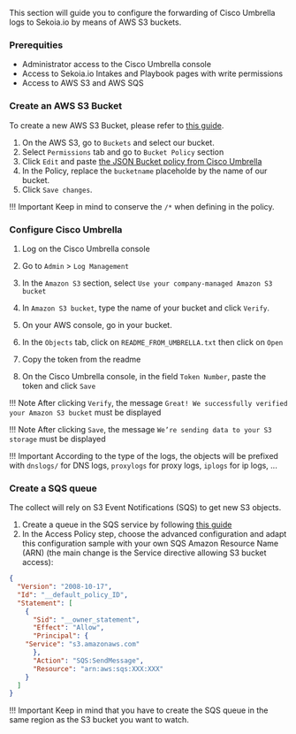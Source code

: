 This section will guide you to configure the forwarding of Cisco Umbrella logs to Sekoia.io by means of AWS S3 buckets.

### Prerequities

- Administrator access to the Cisco Umbrella console
- Access to Sekoia.io Intakes and Playbook pages with write permissions
- Access to AWS S3 and AWS SQS

### Create an AWS S3 Bucket

To create a new AWS S3 Bucket, please refer to [this guide](https://docs.aws.amazon.com/AmazonS3/latest/userguide/creating-bucket.html).

1. On the AWS S3, go to `Buckets` and select our bucket.
2. Select `Permissions` tab and go to `Bucket Policy` section
3. Click `Edit` and paste [the JSON Bucket policy from Cisco Umbrella](https://docs.umbrella.com/deployment-umbrella/docs/setting-up-an-amazon-s3-bucket#json-bucket-policy)
4. In the Policy, replace the `bucketname` placeholde by the name of our bucket.
5. Click `Save changes`.

!!! Important
    Keep in mind to conserve the `/*` when defining in the policy.

### Configure Cisco Umbrella

1. Log on the Cisco Umbrella console
2. Go to `Admin` > `Log Management`
3. In the `Amazon S3` section, select `Use your company-managed Amazon S3 bucket`
4. In `Amazon S3 bucket`, type the name of your bucket and click `Verify`.

5. On your AWS console, go in your bucket.
6. In the `Objects` tab, click on `README_FROM_UMBRELLA.txt` then click on `Open`
7. Copy the token from the readme
8. On the Cisco Umbrella console, in the field `Token Number`, paste the token and click `Save`

!!! Note
    After clicking `Verify`, the message `Great! We successfully verified your Amazon S3 bucket` must be displayed

!!! Note
    After clicking `Save`, the message `We’re sending data to your S3 storage` must be displayed

!!! Important
    According to the type of the logs, the objects will be prefixed with `dnslogs/` for DNS logs, `proxylogs` for proxy logs, `iplogs` for ip logs, ...

### Create a SQS queue

The collect will rely on S3 Event Notifications (SQS) to get new S3 objects.

1. Create a queue in the SQS service by following [this guide](https://docs.aws.amazon.com/AWSSimpleQueueService/latest/SQSDeveloperGuide/sqs-configure-create-queue.html)
2. In the Access Policy step, choose the advanced configuration and adapt this configuration sample with your own SQS Amazon Resource Name (ARN) (the main change is the Service directive allowing S3 bucket access):
```json
{
  "Version": "2008-10-17",
  "Id": "__default_policy_ID",
  "Statement": [
    {
      "Sid": "__owner_statement",
      "Effect": "Allow",
      "Principal": {
	"Service": "s3.amazonaws.com"
      },
      "Action": "SQS:SendMessage",
      "Resource": "arn:aws:sqs:XXX:XXX"
    }
  ]
}
```

!!! Important
    Keep in mind that you have to create the SQS queue in the same region as the S3 bucket you want to watch.
